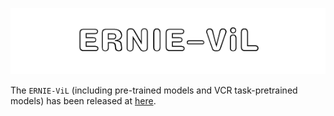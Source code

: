 ![ernie_vil](.meta/ernie-vil.png)

The `ERNIE-ViL` (including pre-trained models and VCR task-pretrained models) has been released at [here](https://github.com/PaddlePaddle/ERNIE/tree/repro/ernie-vil).
